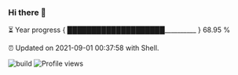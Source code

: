 ### Hi there 👋

⏳ Year progress { ████████████████████__________ } 68.95 %

⏰ Updated on 2021-09-01 00:37:58 with Shell.

![build](https://github.com/shenxianpeng/shenxianpeng/workflows/build/badge.svg) ![Profile views](https://gpvc.arturio.dev/shenxianpeng)
